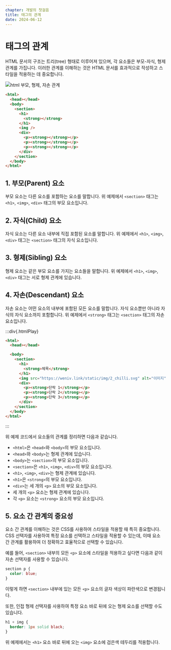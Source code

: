 ```yaml
---
chapter: 개발의 첫걸음
title: 태그의 관계
date: 2024-06-12
---
```


# 태그의 관계

HTML 문서의 구조는 트리(tree) 형태로 이루어져 있으며, 각 요소들은 부모-자식, 형제 관계를 가집니다. 이러한 관계를 이해하는 것은 HTML 문서를 효과적으로 작성하고 스타일을 적용하는 데 중요합니다.

![html 부모, 형제, 자손 관계](/images/basecamp-html-css/chapter01/02-3.png)

```html
<html>
  <head></head>
  <body>
    <section>
      <h1>
        <strong></strong>
      </h1>
      <img />
      <div>
        <p><strong></strong></p>
        <p><strong></strong></p>
        <p><strong></strong></p>
      </div>
    </section>
  </body>
</html>
```

## 1. 부모(Parent) 요소

부모 요소는 다른 요소를 포함하는 요소를 말합니다. 위 예제에서 `<section>` 태그는 `<h1>`, `<img>`, `<div>` 태그의 부모 요소입니다.

## 2. 자식(Child) 요소

자식 요소는 다른 요소 내부에 직접 포함된 요소를 말합니다. 위 예제에서 `<h1>`, `<img>`, `<div>` 태그는 `<section>` 태그의 자식 요소입니다.

## 3. 형제(Sibling) 요소

형제 요소는 같은 부모 요소를 가지는 요소들을 말합니다. 위 예제에서 `<h1>`, `<img>`, `<div>` 태그는 서로 형제 관계에 있습니다.

## 4. 자손(Descendant) 요소

자손 요소는 어떤 요소의 내부에 포함된 모든 요소를 말합니다. 자식 요소뿐만 아니라 자식의 자식 요소까지 포함합니다. 위 예제에서 `<strong>` 태그는 `<section>` 태그의 자손 요소입니다.

:::div{.htmlPlay}

```html
<html>
  <head></head>

  <body>
    <section>
      <h1>
        <strong>제목</strong>
      </h1>
      <img src="https://weniv.link/static/img/2_chilli.svg" alt="이미지" />
      <div>
        <p><strong>단락 1</strong></p>
        <p><strong>단락 2</strong></p>
        <p><strong>단락 3</strong></p>
      </div>
    </section>
  </body>
</html>
```

:::

위 예제 코드에서 요소들의 관계를 정리하면 다음과 같습니다.

- `<html>`은 `<head>`와 `<body>`의 부모 요소입니다.
- `<head>`와 `<body>`는 형제 관계에 있습니다.
- `<body>`는 `<section>`의 부모 요소입니다.
- `<section>`은 `<h1>`, `<img>`, `<div>`의 부모 요소입니다.
- `<h1>`, `<img>`, `<div>`는 형제 관계에 있습니다.
- `<h1>`은 `<strong>`의 부모 요소입니다.
- `<div>`는 세 개의 `<p>` 요소의 부모 요소입니다.
- 세 개의 `<p>` 요소는 형제 관계에 있습니다.
- 각 `<p>` 요소는 `<strong>` 요소의 부모 요소입니다.

## 5. 요소 간 관계의 중요성

요소 간 관계를 이해하는 것은 CSS를 사용하여 스타일을 적용할 때 특히 중요합니다. CSS 선택자를 사용하여 특정 요소를 선택하고 스타일을 적용할 수 있는데, 이때 요소 간 관계를 활용하여 더 정확하고 효율적으로 선택할 수 있습니다.

예를 들어, `<section>` 내부의 모든 `<p>` 요소에 스타일을 적용하고 싶다면 다음과 같이 자손 선택자를 사용할 수 있습니다.

```css
section p {
  color: blue;
}
```

이렇게 하면 `<section>` 내부에 있는 모든 `<p>` 요소의 글자 색상이 파란색으로 변경됩니다.

또한, 인접 형제 선택자를 사용하여 특정 요소 바로 뒤에 오는 형제 요소를 선택할 수도 있습니다.

```css
h1 + img {
  border: 1px solid black;
}
```

위 예제에서는 `<h1>` 요소 바로 뒤에 오는 `<img>` 요소에 검은색 테두리를 적용합니다.
